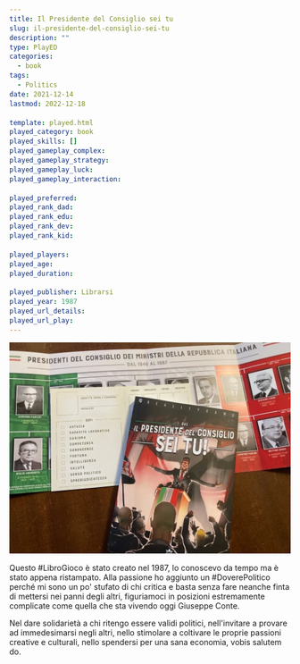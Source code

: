 ```yaml
---
title: Il Presidente del Consiglio sei tu
slug: il-presidente-del-consiglio-sei-tu
description: ""
type: PlayED
categories:
  - book
tags:
  - Politics
date: 2021-12-14
lastmod: 2022-12-18

template: played.html
played_category: book
played_skills: []
played_gameplay_complex: 
played_gameplay_strategy: 
played_gameplay_luck: 
played_gameplay_interaction: 

played_preferred: 
played_rank_dad: 
played_rank_edu: 
played_rank_dev: 
played_rank_kid: 

played_players: 
played_age: 
played_duration: 

played_publisher: Librarsi
played_year: 1987
played_url_details: 
played_url_play: 
---
```


![](img/il-presidente-sei-tu.webp)

Questo #LibroGioco è stato creato nel 1987, lo conoscevo da tempo ma è stato appena ristampato. Alla passione ho aggiunto un #DoverePolitico perché mi sono un po' stufato di chi critica e basta senza fare neanche finta di mettersi nei panni degli altri, figuriamoci in posizioni estremamente complicate come quella che sta vivendo oggi Giuseppe Conte. 

Nel dare solidarietà a chi ritengo essere validi politici, nell'invitare a provare ad immedesimarsi negli altri, nello stimolare a coltivare le proprie passioni creative e culturali, nello spendersi per una sana economia, vobis salutem do.
